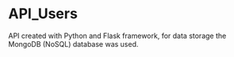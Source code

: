 # API_Users
API created with Python and Flask framework, for data storage the MongoDB (NoSQL) database was used.
